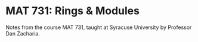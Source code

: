 MAT 731: Rings & Modules
====

Notes from the course MAT 731, taught at Syracuse University by Professor Dan Zacharia.
